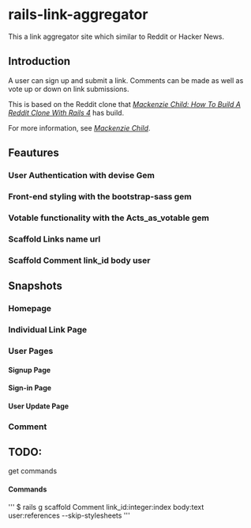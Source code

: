 
# rails-link-aggregator

This a link aggregator site which similar to Reddit or Hacker News. 

## Introduction
A user can sign up and submit a link. Comments can be made as well as vote up or down on link submissions.

This is based on the Reddit clone that [*Mackenzie Child: How To Build A Reddit Clone With Rails 4*](https://mackenziechild.me/12-in-12/1/) has build. 

For more information, see [*Mackenzie Child*](https://mackenziechild.me/).


## Feautures
### User Authentication with devise Gem
### Front-end styling with the bootstrap-sass gem
### Votable functionality with the Acts_as_votable gem
### Scaffold Links name url
### Scaffold Comment link_id body user

## Snapshots
### Homepage
### Individual Link Page
### User Pages
#### Signup Page
#### Sign-in Page
#### User Update Page
### Comment

## TODO:
get commands
#### Commands
'''
$ rails g scaffold Comment link_id:integer:index body:text user:references --skip-stylesheets
'''
